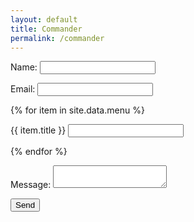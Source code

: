 ```yaml
---
layout: default
title: Commander
permalink: /commander
---
```


<form name="commande" method="POST" netlify>
  <p>
    <label>Name: <input type="text" name="name" /></label>
  </p>
  <p>
    <label>Email: <input type="email" name="email" /></label>
  </p>
   {% for item in site.data.menu %}
    <p>
      <label>{{ item.title }} <input type="number" name="{{ item.id }}" /></label>
    </p>
    {% endfor %}

  <p>
    <label>Message: <textarea name="message"></textarea></label>
  </p>
  <p>
    <button type="submit">Send</button>
  </p>
</form>

